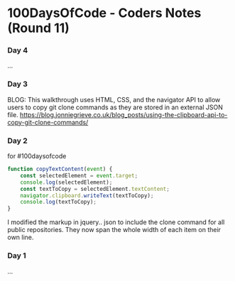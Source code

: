 # 100DaysOfCode - Coders Notes (Round 11)


### Day 4

...

### Day 3

BLOG: This walkthrough uses HTML, CSS, and the navigator API to allow users to copy git clone commands as they are stored in an external JSON file. 
https://blog.jonniegrieve.co.uk/blog_posts/using-the-clipboard-api-to-copy-git-clone-commands/

### Day 2



for #100daysofcode

```javascript
function copyTextContent(event) {
    const selectedElement = event.target;
    console.log(selectedElement);
    const textToCopy = selectedElement.textContent;
    navigator.clipboard.writeText(textToCopy);
    console.log(textToCopy);
}
```

I modified the markup in jquery.. json to include the clone command for all public repositories.  They now span the whole width of each item on their own line.

### Day 1

... 